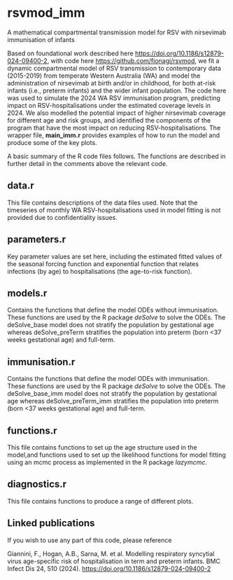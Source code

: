 # rsvmod_imm
A mathematical compartmental transmission model for RSV with nirsevimab immunisation of infants

Based on foundational work described here https://doi.org/10.1186/s12879-024-09400-2, with code here https://github.com/fionagi/rsvmod, 
we fit a dynamic compartmental model of RSV transmission to contemporary data (2015-2019) from temperate Western Australia (WA) and model the administration of nirsevimab at birth and/or in childhood, for both at-risk infants (i.e., preterm infants) and the wider infant population. The code here was used to simulate the 2024 WA RSV immunisation program, predicting impact on RSV-hospitalisations under the estimated coverage levels in 2024. We also modelled the potential impact of higher nirsevimab coverage for different age and risk groups, and identified the components of the program that have the most impact on reducing RSV-hospitalisations. The wrapper file, **main_imm.r** provides examples of how to run the model and produce some of the key plots.

A basic summary of the R code files follows. The functions are described in further detail in the comments above the relevant code.

## data.r ##
This file contains descriptions of the data files used. Note that the timeseries of monthly WA RSV-hospitalisations used in model fitting is not provided due to confidentiality issues.

## parameters.r ##
Key parameter values are set here, including the estimated fitted values of the seasonal forcing function and exponential function that relates infections (by age) to hospitalisations (the age-to-risk function).

## models.r ##
Contains the functions that define the model ODEs without immunisation. These functions are used by the R package _deSolve_ to solve the ODEs. The deSolve_base model does not stratify the population by gestational age whereas deSolve_preTerm stratifies the population into preterm (born <37 weeks gestational age) and full-term.

## immunisation.r ##
Contains the functions that define the model ODEs with immunisation. These functions are used by the R package _deSolve_ to solve the ODEs. The deSolve_base_imm model does not stratify the population by gestational age whereas deSolve_preTerm_imm stratifies the population into preterm (born <37 weeks gestational age) and full-term. 


## functions.r ##
This file contains functions to set up the age structure used in the model,and functions used to set up the likelihood functions for model fitting using an mcmc process as implemented in the R package _lazymcmc_.

## diagnostics.r ##
This file contains functions to produce a range of different plots.

## Linked publications ##

If you wish to use any part of this code, please reference

Giannini, F., Hogan, A.B., Sarna, M. et al. Modelling respiratory syncytial virus age-specific risk of hospitalisation in term and preterm infants. BMC Infect Dis 24, 510 (2024). https://doi.org/10.1186/s12879-024-09400-2

